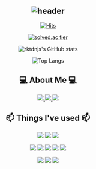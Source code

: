 <div align="center">
  
![header](https://capsule-render.vercel.app/api?type=waving&color=timeGradient&height=300&section=header&text=Hello%20Everyone&fontColor=ffffff&desc=rktdnjs'%20GitHub%20Profile&fontSize=90&descAlignY=38&descAlign=75)
---

[![Hits](https://hits.seeyoufarm.com/api/count/incr/badge.svg?url=https%3A%2F%2Fgithub.com%2Frktdnjs&count_bg=%235DEBFF&title_bg=%23555555&icon=github.svg&icon_color=%23E7E7E7&title=Visit&edge_flat=false)](https://hits.seeyoufarm.com)

[![solved.ac tier](http://mazassumnida.wtf/api/v2/generate_badge?boj=rktdnjs)](https://solved.ac/rktdnjs)
  
<!-- <a target="_blank" href="https://solved.ac/profile/rktdnjs"><img src="https://github-readme-solvedac-hyp3rflow.vercel.app/api/?handle=rktdnjs"> -->

![rktdnjs's GitHub stats](https://github-readme-stats-sigma-five.vercel.app/api?username=rktdnjs&show_icons=true&theme=tokyonight)

![Top Langs](https://github-readme-stats-sigma-five.vercel.app/api/top-langs/?username=rktdnjs&layout=compact&theme=tokyonight&langs_count=5)

 ## 💻 About Me 💻
 <a href="https://bronzed-amount-986.notion.site/53462ca81b5f439fa9066841477c2b4c">
    <img src="https://img.shields.io/badge/Notion-000000?style=for-the-badge&logo=Notion&logoColor=white"> 
 </a>
 <a href="https://blog.naver.com/rktdnjs">
    <img src="https://img.shields.io/badge/Naver-03C75A?style=for-the-badge&logo=Naver&logoColor=white"> 
 </a>
 <a href="https://velog.io/@rktdnjs/about">
    <img src="https://img.shields.io/badge/velog-20C997?style=for-the-badge&logo=velog&logoColor=white"> 
 </a>
  
 ## 📫 Things I've used 📫
 <p>
     <img src="https://img.shields.io/badge/Python-3776AB?style=flat&logo=python&logoColor=white"> 
     <img src="https://img.shields.io/badge/C++-00599C?style=flat&logo=cplusplus&logoColor=white"> 
     <img src="https://img.shields.io/badge/C-A8B9CC?style=flat&logo=c&logoColor=white">
 </p>
 <p>
     <img src="https://img.shields.io/badge/html5-E34F26?style=flat&logo=html5&logoColor=white"> 
     <img src="https://img.shields.io/badge/css3-1572B6?style=flat&logo=css3&logoColor=white"> 
     <img src="https://img.shields.io/badge/Javascript-F7DF1E?style=flat&logo=javascript&logoColor=white"> 
     <img src="https://img.shields.io/badge/React-61DAFB?style=flat&logo=react&logoColor=white"> 
     <img src="https://img.shields.io/badge/ReactNative-0000FF?style=flat&logo=react&logoColor=white">
 </p>
<!--  <p>
     <img src="https://img.shields.io/badge/MySQL-4479A1?style=flat&logo=mysql&logoColor=black"> 
 </p> -->
 <p>
     <img src="https://img.shields.io/badge/Notion-ffffff?style=flat&logo=Notion&logoColor=black"> 
     <img src="https://img.shields.io/badge/git-F05032?style=flat&logo=git&logoColor=white">
     <img src="https://img.shields.io/badge/github-181717?style=flat&logo=github&logoColor=white"> 
 </p>
</div>
 
 
<!--
**rktdnjs/rktdnjs** is a ✨ _special_ ✨ repository because its `README.md` (this file) appears on your GitHub profile.

Here are some ideas to get you started:

- 🔭 I’m currently working on ...
- 🌱 I’m currently learning ...
- 👯 I’m looking to collaborate on ...
- 🤔 I’m looking for help with ...
- 💬 Ask me about ...
- 📫 How to reach me: ...
- 😄 Pronouns: ...
- ⚡ Fun fact: ...
-->
